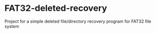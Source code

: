 # FAT32-deleted-recovery
 Project for a simple deleted file/directory recovery program for FAT32 file system
